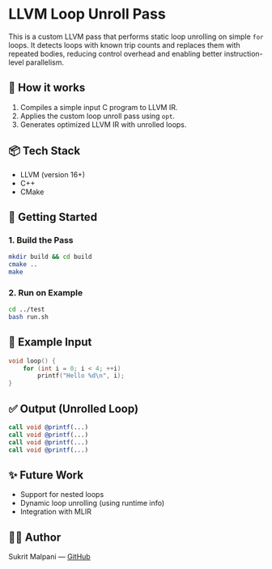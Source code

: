 # LLVM Loop Unroll Pass

This is a custom LLVM pass that performs static loop unrolling on simple `for` loops. It detects loops with known trip counts and replaces them with repeated bodies, reducing control overhead and enabling better instruction-level parallelism.

## 🔧 How it works

1. Compiles a simple input C program to LLVM IR.
2. Applies the custom loop unroll pass using `opt`.
3. Generates optimized LLVM IR with unrolled loops.

## 📦 Tech Stack

- LLVM (version 16+)
- C++
- CMake

## 🚀 Getting Started

### 1. Build the Pass

```bash
mkdir build && cd build
cmake ..
make
```

### 2. Run on Example

```bash
cd ../test
bash run.sh
```

## 📂 Example Input

```c
void loop() {
    for (int i = 0; i < 4; ++i)
        printf("Hello %d\n", i);
}
```

## ✅ Output (Unrolled Loop)

```llvm
call void @printf(...)
call void @printf(...)
call void @printf(...)
call void @printf(...)
```

## ✨ Future Work

- Support for nested loops
- Dynamic loop unrolling (using runtime info)
- Integration with MLIR

## 👨‍💻 Author

Sukrit Malpani — [GitHub](https://github.com/sukritmalpani)
